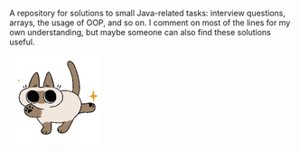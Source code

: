 A repository for solutions to small Java-related tasks: interview questions, arrays, the usage of OOP, and so on. I comment on most of the lines for my own understanding, but maybe someone can also find these solutions useful.

![](https://github.com/Linkshegelianer/Linkshegelianer/blob/main/411676.160.gif)
